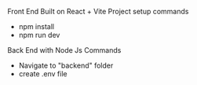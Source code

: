 
Front End Built on React + Vite
Project setup commands
- npm install
- npm run dev

Back End with Node Js
Commands
- Navigate to "backend" folder
- create .env file
